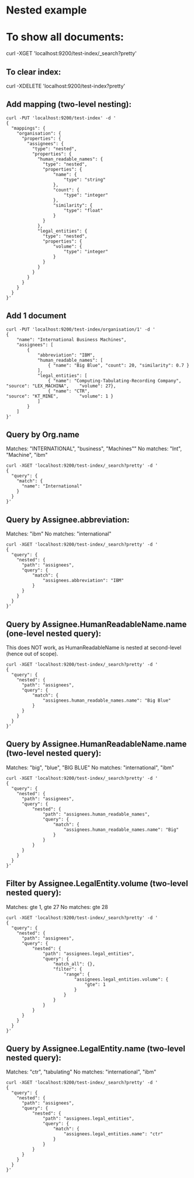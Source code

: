 # Nested example


# To show all documents:
curl -XGET 'localhost:9200/test-index/_search?pretty'


## To clear index:
curl -XDELETE 'localhost:9200/test-index?pretty'


## Add mapping (two-level nesting):
```
curl -PUT 'localhost:9200/test-index' -d '
{
  "mappings": {
    "organisation": {
      "properties": {
        "assignees": {
          "type": "nested",
          "properties": {
            "human_readable_names": {
              "type": "nested",
              "properties": {
                  "name": {
                      "type": "string"
                  },
                  "count": {
                      "type": "integer"
                  },
                  "similarity": {
                      "type": "float"
                  }
              }
            },
            "legal_entities": {
              "type": "nested",
              "properties": {
                  "volume": {
                      "type": "integer"
                  }
              }
            }
          }
        }
      }
    }
  }
}'
```


## Add 1 document
```
curl -PUT 'localhost:9200/test-index/organisation/1' -d '
{
    "name": "International Business Machines",
    "assignees": [
        {
            "abbreviation": "IBM",
            "human_readable_names": [
                { "name": "Big Blue", "count": 20, "similarity": 0.7 }
            ],
            "legal_entities": [
                { "name": "Computing-Tabulating-Recording Company",    "source": "LEX_MACHINA",    "volume": 27},
                { "name": "CTR",                                       "source": "KT_MINE",        "volume": 1 }
            ]
        }
    ]
}'
```


## Query by Org.name

Matches:     "INTERNATIONAL", "business", "Machines""
No matches:  "Int", "Machine", "ibm"

```
curl -XGET 'localhost:9200/test-index/_search?pretty' -d '
{
  "query": {
    "match": {
      "name": "International"
    }
  }
}'
```


## Query by Assignee.abbreviation:
Matches:     "ibm"
No matches:  "international"
```
curl -XGET 'localhost:9200/test-index/_search?pretty' -d '
{
  "query": {
    "nested": {
      "path": "assignees",
      "query": {
          "match": {
              "assignees.abbreviation": "IBM"
          }
      }
    }
  }
}'
```


## Query by Assignee.HumanReadableName.name (one-level nested query):
This does NOT work, as HumanReadableName is nested at second-level (hence out of scope).
```
curl -XGET 'localhost:9200/test-index/_search?pretty' -d '
{
  "query": {
    "nested": {
      "path": "assignees",
      "query": {
          "match": {
              "assignees.human_readable_names.name": "Big Blue"
          }
      }
    }
  }
}'
```


## Query by Assignee.HumanReadableName.name (two-level nested query):
Matches:     "big", "blue", "BIG BLUE"
No matches:  "international", "ibm"
```
curl -XGET 'localhost:9200/test-index/_search?pretty' -d '
{
  "query": {
    "nested": {
      "path": "assignees",
      "query": {
          "nested": {
              "path": "assignees.human_readable_names",
              "query": {
                  "match": {
                      "assignees.human_readable_names.name": "Big"
                  }
              }
          }
      }
    }
  }
}'
```


## Filter by Assignee.LegalEntity.volume (two-level nested query):
Matches:     gte 1, gte 27
No matches:  gte 28
```
curl -XGET 'localhost:9200/test-index/_search?pretty' -d '
{
  "query": {
    "nested": {
      "path": "assignees",
      "query": {
          "nested": {
              "path": "assignees.legal_entities",
              "query": {
                  "match_all": {},
                  "filter": {
                      "range": {
                          "assignees.legal_entities.volume": {
                              "gte": 1
                          }
                      }
                  }
              }
          }
      }
    }
  }
}'
```


## Query by Assignee.LegalEntity.name (two-level nested query):
Matches:     "ctr", "tabulating"
No matches:  "international", "ibm"
```
curl -XGET 'localhost:9200/test-index/_search?pretty' -d '
{
  "query": {
    "nested": {
      "path": "assignees",
      "query": {
          "nested": {
              "path": "assignees.legal_entities",
              "query": {
                  "match": {
                      "assignees.legal_entities.name": "ctr"
                  }
              }
          }
      }
    }
  }
}'
```
